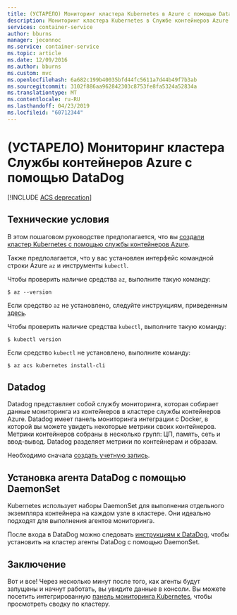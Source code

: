 ```yaml
---
title: (УСТАРЕЛО) Мониторинг кластера Kubernetes в Azure с помощью DataDog
description: Мониторинг кластера Kubernetes в Службе контейнеров Azure с помощью DataDog.
services: container-service
author: bburns
manager: jeconnoc
ms.service: container-service
ms.topic: article
ms.date: 12/09/2016
ms.author: bburns
ms.custom: mvc
ms.openlocfilehash: 6a682c199b40035bfd44fc5611a7d44b49f7b3ab
ms.sourcegitcommit: 3102f886aa962842303c8753fe8fa5324a52834a
ms.translationtype: MT
ms.contentlocale: ru-RU
ms.lasthandoff: 04/23/2019
ms.locfileid: "60712344"
---
```

# <a name="deprecated-monitor-an-azure-container-service-cluster-with-datadog"></a>(УСТАРЕЛО) Мониторинг кластера Службы контейнеров Azure с помощью DataDog

[!INCLUDE [ACS deprecation](../../../includes/container-service-kubernetes-deprecation.md)]

## <a name="prerequisites"></a>Технические условия
В этом пошаговом руководстве предполагается, что вы [создали кластер Kubernetes с помощью службы контейнеров Azure](container-service-kubernetes-walkthrough.md).

Также предполагается, что у вас установлен интерфейс командной строки Azure `az` и инструменты `kubectl`.

Чтобы проверить наличие средства `az`, выполните такую команду:

```console
$ az --version
```

Если средство `az` не установлено, следуйте инструкциям, приведенным [здесь](https://github.com/azure/azure-cli#installation).

Чтобы проверить наличие средства `kubectl`, выполните такую команду:

```console
$ kubectl version
```

Если средство `kubectl` не установлено, выполните команду:

```console
$ az acs kubernetes install-cli
```

## <a name="datadog"></a>Datadog
Datadog представляет собой службу мониторинга, которая собирает данные мониторинга из контейнеров в кластере службы контейнеров Azure. Datadog имеет панель мониторинга интеграции с Docker, в которой вы можете увидеть некоторые метрики своих контейнеров. Метрики контейнеров собраны в несколько групп: ЦП, память, сеть и ввод-вывод. Datadog разделяет метрики по контейнерам и образам.

Необходимо сначала [создать учетную запись](https://www.datadoghq.com/lpg/).

## <a name="installing-the-datadog-agent-with-a-daemonset"></a>Установка агента DataDog с помощью DaemonSet
Kubernetes использует наборы DaemonSet для выполнения отдельного экземпляра контейнера на каждом узле в кластере.
Они идеально подходят для выполнения агентов мониторинга.

После входа в DataDog можно следовать [инструкциям к DataDog](https://app.datadoghq.com/account/settings#agent/kubernetes), чтобы установить на кластер агенты DataDog с помощью DaemonSet.

## <a name="conclusion"></a>Заключение
Вот и все! Через несколько минут после того, как агенты будут запущены и начнут работать, вы увидите данные в консоли. Вы можете посетить интегрированную [панель мониторинга Kubernetes](https://app.datadoghq.com/screen/integration/kubernetes), чтобы просмотреть сводку по кластеру.
